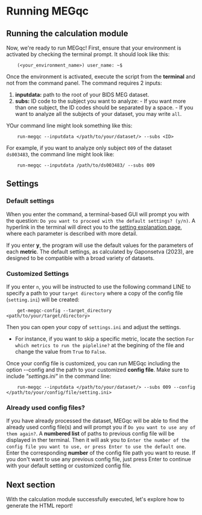 # Running MEGqc

## Running the calculation module
Now, we're ready to run MEGqc! First, ensure that your environment is activated by checking the terminal prompt. It should look like this:

        (<your_environment_name>) user_name: ~$



Once the environment is activated, execute the script from the **terminal** and not from the command panel. The command requires 2 inputs:
1. **inputdata:** path to the root of your BIDS MEG dataset.
2. **subs:** ID code to the subject you want to analyze:
        - If you want more than one subject, the ID codes should be separated by a space.
        - If you want to analyze all the subjects of your dataset, you may write `all`.

YOur command line might look something like this:

        run-megqc --inputdata </path/to/your/dataset/> --subs <ID>

For example, if you want to analyze only subject `009` of the dataset `ds003483`, the command line might look like:

        run-megqc --inputdata /path/to/ds003483/ --subs 009



## Settings

### Default settings
When you enter the command, a terminal-based GUI will prompt you with the question: `Do you want to proceed with the default settings? (y/n)`. A hyperlink in the terminal will direct you to the [setting explanation page](../settings_explanation.md), where each parameter is described with more detail.

If you enter **y**, the program will use the default values for the parameters of each **metric**. The default settings, as calculated by Gaponsetva (2023), are designed to be compatible with a broad variety of datasets. 

### Customized Settings
If you enter `n`, you will be instructed to use the following command LINE to specify a path to your `target directory` where a copy of the config file (`setting.ini`) will be created: 
        
        get-megqc-config --target_directory <path/to/your/target/directory>

Then you can open your copy of `settings.ini` and adjust the settings. 
- For instance, if you want to skip a specific metric, locate the section `For which metrics to run the pipleline?` at the  begining of the file and change the value from `True` to `False`.

Once your config file is customized, you can run MEGqc including the option --config and the path to your customized **config file**. Make sure to include _"settings.ini"_ in the command line:

        run-megqc --inputdata </path/to/your/dataset/> --subs 009 --config </path/to/your/config/file/setting.ini>

### Already used config files?
If you have already processed the dataset, MEGqc will be able to find the already used config file(s) and will prompt you if `Do you want to use any of them again?`.
A **numbered list** of paths to previous config file will be displayed in ther terminal.
Then it will ask you to `Enter the number of the config file you want to use, or press Enter to use the default one`. Enter the corresponding **number** of the config file path you want to reuse.
If you don't want to use any previous config file, just press Enter to continue with your default setting or customized config file.

## Next section
With the calculation module successfully executed, let's explore how to generate the HTML report! 





<!--
OLD VERSION

## Setting File Paths

Within the `docker` folder of the cloned repository, you'll find the script **run_megqc.py**. To configure the software, you need to edit 2 filepaths of this script:
1. **config_file_path=** here you'll need to write the path to the **settings.ini_**.

2. **internal_config_file_path=** here you'll need to write the path to the **settings_internal.ini**.

Both setting files are located in  the `settings` folder within the `meg_qc` package, which reside in the `site-packages` directory of yourPython  environment. The path should look something like this:

        /path/to/environment/lib/python3./site-packages/meg_qc/settings/settings.ini

<br>


## Specifying Dataset Path and Subjects

Next open the file **setttings.ini** to edit the data directory path and specify the subjects to be analyzed:

- **subjects=** is a string variable, you shall write the code of the participant you want to analyze (f.e., 009). You can also provide a list of subjects separated by a comma (001, 002, 003) or write "all" to process all subjects.

- **data_directory=** SEt this to the path to the dataset directory. In case that you want to analyze more subject, the pipeline will find them within the dataset thanks to the ancpBIDS library. 

The file **setttings.ini** also contains an extensive amount of customizable parameters. However, the default values are optimized to to work with the majority of datasets. [In the next section you can find  more details about these parameters](settings_explanations.md).

-->
